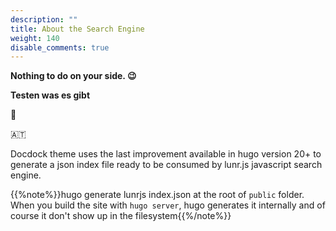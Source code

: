 ```yaml
---
description: ""
title: About the Search Engine
weight: 140
disable_comments: true
---
```


**Nothing to do on your side. :wink:**


**Testen was es gibt**

:city_sunset:

🇦🇹



Docdock theme uses the last improvement available in hugo version 20+ to generate a json index file ready to be consumed by lunr.js javascript search engine.

{{%note%}}hugo generate lunrjs index.json at the root of `public` folder. <br/>When you build the site with `hugo server`, hugo generates it internally and of course it don't show up in the filesystem{{%/note%}}
